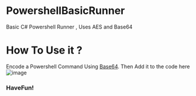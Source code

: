 # PowershellBasicRunner
Basic C# Powershell Runner , Uses AES and Base64

# How To Use it ?

Encode a Powershell Command Using [Base64](https://www.base64encode.org/).
Then Add it to the code here
![image](https://user-images.githubusercontent.com/82186529/146671938-413bdd9a-f67c-4686-a1d0-d8e51c2f5f0d.png)

### HaveFun!
